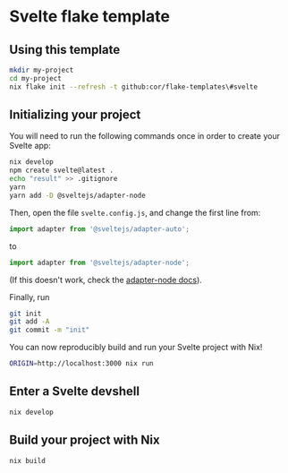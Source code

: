 # Svelte flake template

## Using this template

```bash
mkdir my-project
cd my-project
nix flake init --refresh -t github:cor/flake-templates\#svelte
```


## Initializing your project

You will need to run the following commands once in order to create your Svelte app:

```bash
nix develop
npm create svelte@latest .
echo "result" >> .gitignore
yarn
yarn add -D @sveltejs/adapter-node
```

Then, open the file `svelte.config.js`, and change the first line from:

```javascript
import adapter from '@sveltejs/adapter-auto';
```

to

```javascript
import adapter from '@sveltejs/adapter-node';
```

(If this doesn't work, check the [adapter-node docs](https://kit.svelte.dev/docs/adapter-node)).

Finally, run 

```bash
git init
git add -A
git commit -m "init"
```

You can now reproducibly build and run your Svelte project with Nix!

```bash
ORIGIN=http://localhost:3000 nix run
```

## Enter a Svelte devshell 

```bash
nix develop
```

## Build your project with Nix

```bash
nix build
```
